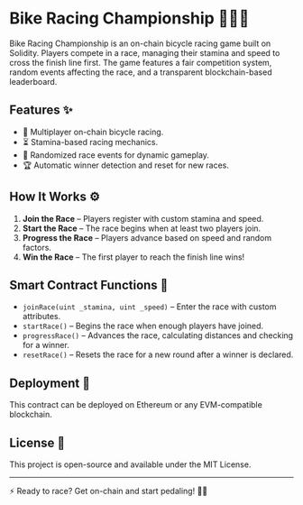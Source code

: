 # Bike Racing Championship 🏁🚴‍♂️

Bike Racing Championship is an on-chain bicycle racing game built on Solidity. Players compete in a race, managing their stamina and speed to cross the finish line first. The game features a fair competition system, random events affecting the race, and a transparent blockchain-based leaderboard.

## Features ✨
- 🚴 Multiplayer on-chain bicycle racing.
- ⏳ Stamina-based racing mechanics.
- 🎲 Randomized race events for dynamic gameplay.
- 🏆 Automatic winner detection and reset for new races.

## How It Works ⚙️
1. **Join the Race** – Players register with custom stamina and speed.
2. **Start the Race** – The race begins when at least two players join.
3. **Progress the Race** – Players advance based on speed and random factors.
4. **Win the Race** – The first player to reach the finish line wins!

## Smart Contract Functions 📜
- `joinRace(uint _stamina, uint _speed)` – Enter the race with custom attributes.
- `startRace()` – Begins the race when enough players have joined.
- `progressRace()` – Advances the race, calculating distances and checking for a winner.
- `resetRace()` – Resets the race for a new round after a winner is declared.

## Deployment 🚀
This contract can be deployed on Ethereum or any EVM-compatible blockchain.

## License 📜
This project is open-source and available under the MIT License.

---
⚡ Ready to race? Get on-chain and start pedaling! 🚵‍♀️

